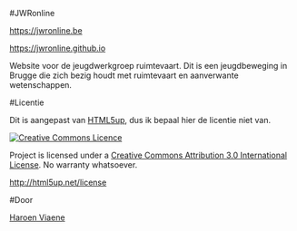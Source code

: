 #JWRonline

https://jwronline.be

https://jwronline.github.io

Website voor de jeugdwerkgroep ruimtevaart. Dit is een jeugdbeweging in Brugge die zich bezig houdt met ruimtevaart en aanverwante wetenschappen.

#Licentie

Dit is aangepast van [HTML5up](http://html5up.net), dus ik bepaal hier de licentie niet van.

[![Creative Commons Licence](https://i.creativecommons.org/l/by/3.0/88x31.png)](http://creativecommons.org/licenses/by/4.0/)

Project is licensed under a [Creative Commons Attribution 3.0 International License](http://creativecommons.org/licenses/by/4.0/). No warranty whatsoever.

http://html5up.net/license

#Door

[Haroen Viaene](http://haroen.me)
